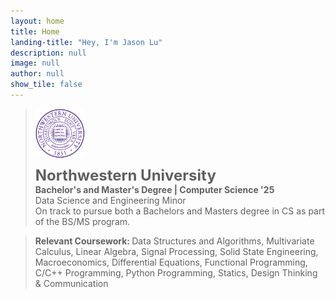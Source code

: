 ```yaml
---
layout: home
title: Home
landing-title: "Hey, I'm Jason Lu"
description: null
image: null
author: null
show_tile: false
---
```


<blockquote>
<div class="row">
<img id="nu" src="assets/images/Northwestern.png">
<div>
<b style="font-size:24px;">Northwestern University</b> 
<br/> <strong>Bachelor's and Master's Degree | Computer Science '25</strong>
<br/> Data Science and Engineering Minor 
<br/> On track to pursue both a Bachelors and Masters degree in CS as part of the BS/MS program. </div>
</div>
</blockquote>

<blockquote>
    <b> Relevant Coursework: </b> Data Structures and Algorithms, Multivariate Calculus, Linear Algebra, Signal Processing, Solid State Engineering, Macroeconomics, Differential Equations, Functional Programming, C/C++ Programming, Python Programming, Statics, Design Thinking & Communication
</blockquote>

<style>
/* Extra small devices (phones, 600px and down) */
@media only screen and (max-width: 600px) {
    #nu {
    height:32%;
    width:32%;
    margin-bottom: 10px;
  }
}

/* Small devices (portrait tablets and large phones, 600px and up) */
@media only screen and (min-width: 600px) {
    #nu {
    height:30%;
    width:30%;
    margin-bottom: 10px;
  }
}

/* Medium devices (landscape tablets, 768px and up) */
@media only screen and (min-width: 768px) {
    #nu {
    height:17%;
    width:17%;
  }
}

/* Large devices (laptops/desktops, 992px and up) */
@media only screen and (min-width: 992px) {
    #nu {
    height:16%;
    width:16%;
  }
}

/* Extra large devices (large laptops and desktops, 1200px and up) */
@media only screen and (min-width: 1200px) {
    #nu {
    height:14%;
    width:14%;
  }
}
</style>



